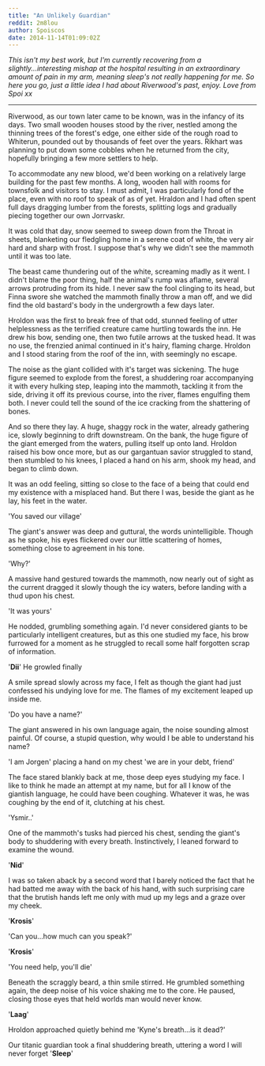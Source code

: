 ```yaml
---
title: "An Unlikely Guardian"
reddit: 2m8lou
author: Spoiscos
date: 2014-11-14T01:09:02Z
---
```


*This isn't my best work, but I'm currently recovering from a slightly...interesting mishap at the hospital resulting in an extraordinary amount of pain in my arm, meaning sleep's not really happening for me. So here you go, just a little idea I had about Riverwood's past, enjoy. Love from Spoi xx*

----------------------------------------------------------------

Riverwood, as our town later came to be known, was in the infancy of its days. Two small wooden houses stood by the river, nestled among the thinning trees of the forest's edge, one either side of the rough road to Whiterun, pounded out by thousands of feet over the years. Rikhart was planning to put down some cobbles when he returned from the city, hopefully bringing a few more settlers to help.

To accommodate any new blood, we'd been working on a relatively large building for the past few months. A long, wooden hall with rooms for townsfolk and visitors to stay. I must admit, I was particularly fond of the place, even with no roof to speak of as of yet. Hraldon and I had often spent full days dragging lumber from the forests, splitting logs and gradually piecing together our own Jorrvaskr.

It was cold that day, snow seemed to sweep down from the Throat in sheets, blanketing our fledgling home in a serene coat of white, the very air hard and sharp with frost. I suppose that's why we didn't see the mammoth until it was too late.

The beast came thundering out of the white, screaming madly as it went. I didn't blame the poor thing, half the animal's rump was aflame, several arrows protruding from its hide. I never saw the fool clinging to its head, but Finna swore she watched the mammoth finally throw a man off, and we did find the old bastard's body in the undergrowth a few days later.

Hroldon was the first to break free of that odd, stunned feeling of utter helplessness as the terrified creature came hurtling towards the inn. He drew his bow, sending one, then two futile arrows at the tusked head. It was no use, the frenzied animal continued in it's hairy, flaming charge. Hroldon and I stood staring from the roof of the inn, with seemingly no escape. 

The noise as the giant collided with it's target was sickening. The huge  figure seemed to explode from the forest, a shuddering roar accompanying it with every hulking step, leaping into the mammoth, tackling it from the side, driving it off its previous course, into the river, flames engulfing them both. I never could tell the sound of the ice cracking from the shattering of bones.

And so there they lay. A huge, shaggy rock in the water, already gathering ice, slowly beginning to drift downstream. On the bank, the huge figure of the giant emerged from the waters, pulling itself up onto land. Hroldon raised his bow once more, but as our gargantuan savior struggled to stand, then stumbled to his knees, I placed a hand on his arm, shook my head, and began to climb down.

It was an odd feeling, sitting so close to the face of a being that could end my existence with a misplaced hand. But there I was, beside the giant as he lay, his feet in the water.

'You saved our village'

The giant's answer was deep and guttural, the words unintelligible. Though as he spoke, his eyes flickered over our little scattering of homes, something close to agreement in his tone.

'Why?'

A massive hand gestured towards the mammoth, now nearly out of sight as the current dragged it slowly though the icy waters, before landing with a thud upon his chest.

'It was yours'

He nodded, grumbling something again. I'd never considered giants to be particularly intelligent creatures, but as this one studied my face, his brow furrowed for a moment as he struggled to recall some half forgotten scrap of information.

'**Dii**' He growled finally

A smile spread slowly across my face, I felt as though the giant had just confessed his undying love for me. The flames of my excitement leaped up inside me.

'Do you have a name?'

The giant answered in his own language again, the noise sounding almost painful. Of course, a stupid question, why would I be able to understand his name?

'I am Jorgen' placing a hand on my chest 'we are in your debt, friend'

The face stared blankly back at me, those deep eyes studying my face. I like to think he made an attempt at my name, but for all I know of the giantish language, he could have been coughing. Whatever it was, he was coughing by the end of it, clutching at his chest.

'Ysmir..'

One of the mammoth's tusks had pierced his chest, sending the giant's body to shuddering with every breath. Instinctively, I leaned forward to examine the wound.

'**Nid**'

I was so taken aback by a second word that I barely noticed the fact that he had batted me away with the back of his hand, with such surprising care that the brutish hands left me only with mud up my legs and a graze over my cheek.

'**Krosis**'

'Can you...how much can you speak?'

'**Krosis**'

'You need help, you'll die'

Beneath the scraggly beard, a thin smile stirred. He grumbled something again, the deep noise of his voice shaking me to the core. He paused, closing those eyes that held worlds man would never know.

'**Laag**'

Hroldon approached quietly behind me 'Kyne's breath...is it dead?'

Our titanic guardian took a final shuddering breath, uttering a word I will never forget '**Sleep**'
